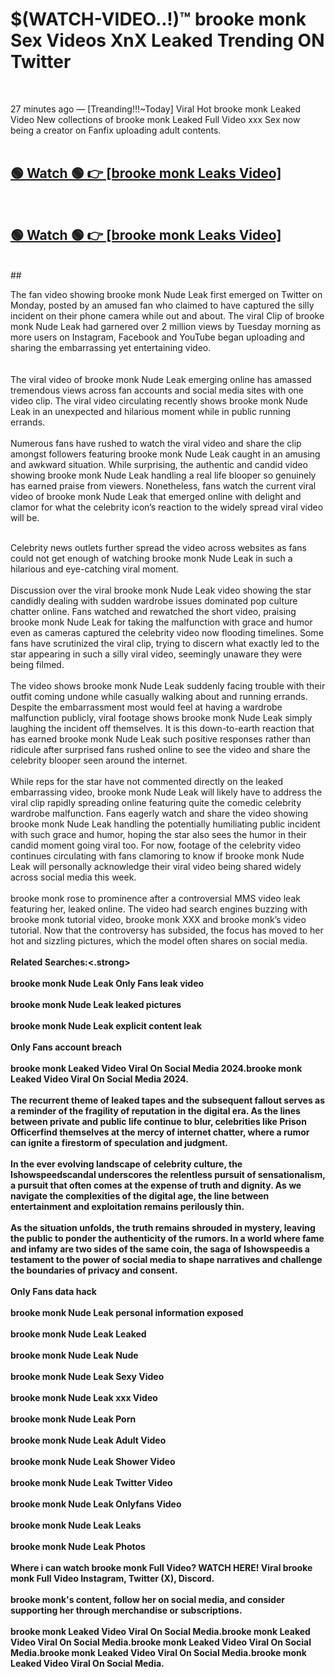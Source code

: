 

# $(WATCH-VIDEO..!)™ brooke monk Sex Videos XnX Leaked Trending ON Twitter<br>
<br>

27 minutes ago — [Treanding!!!~Today] Viral Hot brooke monk Leaked Video New collections of brooke monk Leaked Full Video xxx Sex now being a creator on Fanfix uploading adult contents.
<br>
 <br>

##  <a href="https://clipsfans.site/?title=brooke_monk&ref=git">🟢 Watch 🟢 👉 [brooke monk Leaks Video]</a><br>
  <br>

##  <a href="https://clipsfans.site/?title=brooke_monk&ref=git">🟢 Watch 🟢 👉 [brooke monk Leaks Video]</a><br>
  <br>
  ##
  <br>

The fan video showing brooke monk Nude Leak first emerged on Twitter on Monday, posted by an amused fan who claimed to have captured the silly incident on their phone camera while out and about. The viral Clip of brooke monk Nude Leak had garnered over 2 million views by Tuesday morning as more users on Instagram, Facebook and YouTube began uploading and sharing the embarrassing yet entertaining video.
<br><br>
  <br>
The viral video of brooke monk Nude Leak emerging online has amassed tremendous views across fan accounts and social media sites with one video clip. The viral video circulating recently shows brooke monk Nude Leak in an unexpected and hilarious moment while in public running errands.
<br><br>
Numerous fans have rushed to watch the viral video and share the clip amongst followers featuring brooke monk Nude Leak caught in an amusing and awkward situation. While surprising, the authentic and candid video showing brooke monk Nude Leak handling a real life blooper so genuinely has earned praise from viewers. Nonetheless, fans watch the current viral video of brooke monk Nude Leak that emerged online with delight and clamor for what the celebrity icon’s reaction to the widely spread viral video will be.
<br><br>

Celebrity news outlets further spread the video across websites as fans could not get enough of watching brooke monk Nude Leak in such a hilarious and eye-catching viral moment.
<br><br>
Discussion over the viral brooke monk Nude Leak video showing the star candidly dealing with sudden wardrobe issues dominated pop culture chatter online. Fans watched and rewatched the short video, praising brooke monk Nude Leak for taking the malfunction with grace and humor even as cameras captured the celebrity video now flooding timelines. Some fans have scrutinized the viral clip, trying to discern what exactly led to the star appearing in such a silly viral video, seemingly unaware they were being filmed.
<br><br>
The video shows brooke monk Nude Leak suddenly facing trouble with their outfit coming undone while casually walking about and running errands. Despite the embarrassment most would feel at having a wardrobe malfunction publicly, viral footage shows brooke monk Nude Leak simply laughing the incident off themselves. It is this down-to-earth reaction that has earned brooke monk Nude Leak such positive responses rather than ridicule after surprised fans rushed online to see the video and share the celebrity blooper seen around the internet.
<br><br>
While reps for the star have not commented directly on the leaked embarrassing video, brooke monk Nude Leak will likely have to address the viral clip rapidly spreading online featuring quite the comedic celebrity wardrobe malfunction. Fans eagerly watch and share the video showing brooke monk Nude Leak handling the potentially humiliating public incident with such grace and humor, hoping the star also sees the humor in their candid moment going viral too. For now, footage of the celebrity video continues circulating with fans clamoring to know if brooke monk Nude Leak will personally acknowledge their viral video being shared widely across social media this week.
<br><br>
brooke monk rose to prominence after a controversial MMS video leak featuring her, leaked online. The video had search engines buzzing with brooke monk tutorial video, brooke monk XXX and brooke monk’s video tutorial. Now that the controversy has subsided, the focus has moved to her hot and sizzling pictures, which the model often shares on social media.
<br><br>
<strong>Related Searches:<.strong>
<br><br>
brooke monk Nude Leak Only Fans leak video
<br><br>
brooke monk Nude Leak leaked pictures
<br><br>
brooke monk Nude Leak explicit content leak
<br><br>
Only Fans account breach
<br><br>
brooke monk Leaked Video Viral On Social Media 2024.brooke monk Leaked Video Viral On Social Media 2024.
<br><br>
The recurrent theme of leaked tapes and the subsequent fallout serves as a reminder of the fragility of reputation in the digital era. As the lines between private and public life continue to blur, celebrities like Prison Officerfind themselves at the mercy of internet chatter, where a rumor can ignite a firestorm of speculation and judgment.
<br><br>
In the ever evolving landscape of celebrity culture, the Ishowspeedscandal underscores the relentless pursuit of sensationalism, a pursuit that often comes at the expense of truth and dignity. As we navigate the complexities of the digital age, the line between entertainment and exploitation remains perilously thin.
<br><br>
As the situation unfolds, the truth remains shrouded in mystery, leaving the public to ponder the authenticity of the rumors. In a world where fame and infamy are two sides of the same coin, the saga of Ishowspeedis a testament to the power of social media to shape narratives and challenge the boundaries of privacy and consent.
<br><br>
Only Fans data hack
<br><br>
brooke monk Nude Leak personal information exposed
<br><br>
brooke monk Nude Leak Leaked
<br><br>
brooke monk Nude Leak Nude
<br><br>
brooke monk Nude Leak Sexy Video
<br><br>
brooke monk Nude Leak xxx Video
<br><br>
brooke monk Nude Leak Porn
<br><br>
brooke monk Nude Leak Adult Video
<br><br>
brooke monk Nude Leak Shower Video
<br><br>
brooke monk Nude Leak Twitter Video
<br><br>
brooke monk Nude Leak Onlyfans Video
<br><br>
brooke monk Nude Leak Leaks
<br><br>
brooke monk Nude Leak Photos
<br><br>
Where i can watch brooke monk Full Video? WATCH HERE! Viral brooke monk Full Video Instagram, Twitter (X), Discord.
<br><br>
brooke monk's content, follow her on social media, and consider supporting her through merchandise or subscriptions.
<br><br>
brooke monk Leaked Video Viral On Social Media.brooke monk Leaked Video Viral On Social Media.brooke monk Leaked Video Viral On Social Media.brooke monk Leaked Video Viral On Social Media.brooke monk Leaked Video Viral On Social Media.
